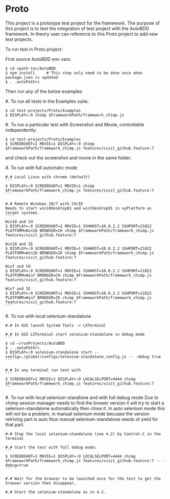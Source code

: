 # Proto

This project is a prototype test project for the framework. The purpose of this project is to test the integration of test project with the AutoBDD framework. In theory user can reference to this Proto project to add new test projects.

To run test in Proto project:

First source AutoBDD env vars:
```
$ cd <path-to>/AutoBDD
$ npm install     # This step only need to be done once when package.json is updated
$ . .autoPathrc
```

Then run any of the below examples

#. To run all tests in the Examples suite:
```
$ cd test-projects/Proto/Examples
$ DISPLAY=:0 chimp $FrameworkPath/framework_chimp.js
```

#. To run a particular test with Screenshot and Movie, controllable independently:
```
$ cd test-projects/Proto/Examples
$ SCREENSHOT=1 MOVIE=1 DISPLAY=:0 chimp $FrameworkPath/framework_chimp.js features/visit_github.feature:7
```
and check out the screenshot and movie in the same folder.

#. To run with full automatic mode

    #.# Local Linux with chrome (default)
    ```
    $ DISPLAY=:0 SCREENSHOT=1 MOVIE=1 chimp $FrameworkPath/framework_chimp.js features/visit_github.feature:7
    ```

    #.# Remote Windows 10/7 with CH/IE
    Needs to start win10desktop01 and win7desktop01 in xyPlatform as target systems.
    ```
    Win10 and CH
    $ DISPLAY=:0 SCREENSHOT=1 MOVIE=1 SSHHOST=10.0.2.2 SSHPORT=21022 PLATFORM=Win10 BROWSER=CH chimp $FrameworkPath/framework_chimp.js features/visit_github.feature:7

    Win10 and IE
    $ DISPLAY=:0 SCREENSHOT=1 MOVIE=1 SSHHOST=10.0.2.2 SSHPORT=21022 PLATFORM=Win10 BROWSER=IE chimp $FrameworkPath/framework_chimp.js features/visit_github.feature:7

    Win7 and CH
    $ DISPLAY=:0 SCREENSHOT=1 MOVIE=1 SSHHOST=10.0.2.2 SSHPORT=11022 PLATFORM=Win7 BROWSER=CH chimp $FrameworkPath/framework_chimp.js features/visit_github.feature:7

    Win7 and IE
    $ DISPLAY=:0 SCREENSHOT=1 MOVIE=1 SSHHOST=10.0.2.2 SSHPORT=11022 PLATFORM=Win7 BROWSER=IE chimp $FrameworkPath/framework_chimp.js features/visit_github.feature:7        
    ```

#. To run with local selenium-standalone

    #.# In GUI launch System Tools -> LXTerminal

    #.# In GUI LXTerminal start selenium-standalone in debug mode
    ```
    $ cd ~/runProjects/AutoBDD
    $ . .autoPathrc
    $ DISPLAY=:0 selenium-standalone start --config=./global/configs/selenium-standalone_config.js -- -debug true
    ```

    #.# In any terminal run test with 
    ```
    $ SCREENSHOT=1 MOVIE=1 DISPLAY=:0 LOCALSELPORT=4444 chimp $FrameworkPath/framework_chimp.js features/visit_github.feature:7
    ```

#. To run with local selenium-standlone and with full debug mode
    Due to chimp session manager needs to find the brower version it will try to start a selenium-standalone automatically then close it. In auto selenium mode this will not be a problem, in manual selenium mode becuase the version retriving part is auto thus manual selenium-standalone needs ot yield for that part.

    #.# Stop the local selenium-standalone (see 4.2) by Control-C in the terminal

    #.# Start the test with full debug mode:
    ```
    $ SCREENSHOT=1 MOVIE=1 DISPLAY=:0 LOCALSELPORT=4444 chimp $FrameworkPath/framework_chimp.js features/visit_github.feature:7 -- -debug=true
    ```

    #.# Wait for the browser to be launched once for the test to get the browser version then disappear,

    #.# Start the selenium-standalone as in 4.2.

